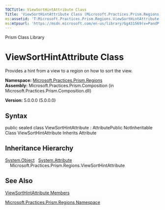 ```yaml
---
TOCTitle: ViewSortHintAttribute Class
Title: 'ViewSortHintAttribute Class (Microsoft.Practices.Prism.Regions)'
ms:assetid: 'T:Microsoft.Practices.Prism.Regions.ViewSortHintAttribute'
ms:mtpsurl: 'https://msdn.microsoft.com/en-us/library/Gg431569(v=PandP.50)'
---
```


Prism Class Library

ViewSortHintAttribute Class
===========================

Provides a hint from a view to a region on how to sort the view.

**Namespace:** [Microsoft.Practices.Prism.Regions](https://msdn.microsoft.com/library/microsoft.practices.prism.regions)
**Assembly:** Microsoft.Practices.Prism.Composition (in Microsoft.Practices.Prism.Composition.dll)

**Version:** 5.0.0.0 (5.0.0.0)

## Syntax


public sealed class ViewSortHintAttribute : AttributePublic NotInheritable Class ViewSortHintAttribute Inherits Attribute

Inheritance Hierarchy
---------------------

<span id="familyToggle"></span>[System.Object](http://msdn.microsoft.com/en-us/library/e5kfa45b)
  [System.Attribute](http://msdn.microsoft.com/en-us/library/e8kc3626)
    Microsoft.Practices.Prism.Regions.ViewSortHintAttribute

See Also
--------


[ViewSortHintAttribute Members](https://msdn.microsoft.com/allmembers.t:microsoft.practices.prism.regions.viewsorthintattribute)

[Microsoft.Practices.Prism.Regions Namespace](https://msdn.microsoft.com/library/microsoft.practices.prism.regions)

